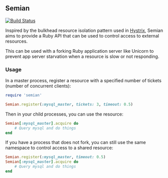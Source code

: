 ## Semian

[![Build Status](https://travis-ci.org/csfrancis/semian.svg?branch=master)](https://travis-ci.org/csfrancis/semian)

Inspired by the bulkhead resource isolation pattern used in [Hystrix](https://github.com/Netflix/Hystrix/wiki/How-it-Works#Isolation), Semian aims to provide a Ruby API that can be used to control access to external resources.

This can be used with a forking Ruby application server like Unicorn to prevent app server starvation when a resource is slow or not responding.

### Usage

In a master process, register a resource with a specified number of tickets (number of concurrent clients):
```ruby
require 'semian'

Semian.register(:mysql_master, tickets: 3, timeout: 0.5)
```

Then in your child processes, you can use the resource:
```ruby
Semian[:mysql_master].acquire do
	# Query mysql and do things
end
```

If you have a process that does not fork, you can still use the same namespace to control access to a shared resource:
```ruby
Semian.register(:mysql_master, timeout: 0.5)
Semian[:mysql_master].acquire do
	# Query mysql and do things
end
```
